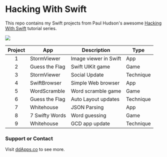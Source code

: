 # Hacking With Swift
This repo contains my Swift projects from Paul Hudson's awesome [Hacking With Swift](http://www.hackingwithswift.com/) tutorial series.

![](https://raw.githubusercontent.com/duliodenis/HackingWithSwift/master/art/HackingWithSwift.png)

| Project        | App           | Description  | Type |
| :-------------: |-------------| -----| ----|
| 1      | StormViewer | Image viewer in Swift | App |
| 2 | Guess the Flag | Swift UIKit game | Game |
| 3 | StormViewer | Social Update | Technique |
| 4 | SwiftBrowser | Simple Web browser | App |
| 5 | WordScramble | Word scramble game | Game |
| 6 | Guess the Flag | Auto Layout updates| Technique |
| 7 | Whitehouse | JSON Parsing | App |
| 8 | 7 Swifty Words | Word guessing | Game |
| 9 | Whitehouse | GCD app update | Technique |

### Support or Contact
Visit [ddApps.co](http://ddapps.co) to see more.
